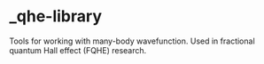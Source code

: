 # _qhe-library
Tools for working with many-body wavefunction. Used in fractional quantum Hall effect (FQHE) research.
